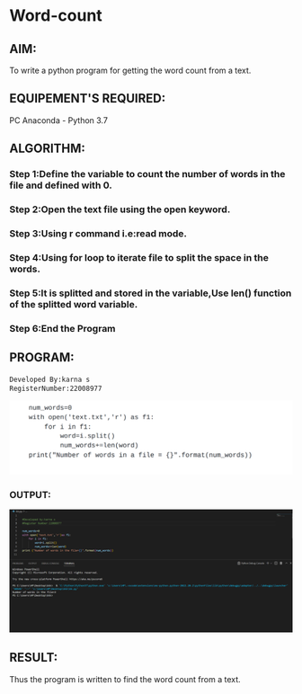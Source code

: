 # Word-count
## AIM:
To write a python program for getting the word count from a text.
## EQUIPEMENT'S REQUIRED: 
PC
Anaconda - Python 3.7
## ALGORITHM: 
### Step 1:Define the variable to count the number of words in the file and defined with 0.

### Step 2:Open the text file using the open keyword.
 
### Step 3:Using r command i.e:read mode.

### Step 4:Using for loop to iterate file to split the space in the words.

### Step 5:It is splitted and stored in the variable,Use len() function of the splitted word variable.

### Step 6:End the Program

## PROGRAM:
```
Developed By:karna s
RegisterNumber:22008977
```
![](prog.png)
### OUTPUT:

![](outt.png)

## RESULT:
Thus the program is written to find the word count from a text.
